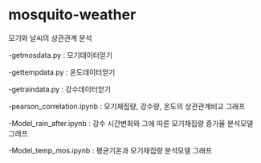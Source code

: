 # mosquito-weather

모기와 날씨의 상관관계 분석

-getmosdata.py : 모기데이터얻기

-gettempdata.py : 온도데이터얻기

-getraindata.py : 강수데이터얻기

-pearson_correlation.ipynb : 모기채집량, 강수량, 온도의 상관관계비교 그래프

-Model_rain_after.ipynb : 강수 시간변화와 그에 따른 모기채집량 증가율 분석모델 그래프

-Model_temp_mos.ipynb : 평균기온과 모기채집량 분석모델 그래프

